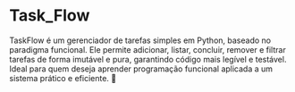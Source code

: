 # Task_Flow
TaskFlow é um gerenciador de tarefas simples em Python, baseado no paradigma funcional. Ele permite adicionar, listar, concluir, remover e filtrar tarefas de forma imutável e pura, garantindo código mais legível e testável. Ideal para quem deseja aprender programação funcional aplicada a um sistema prático e eficiente. 🚀
